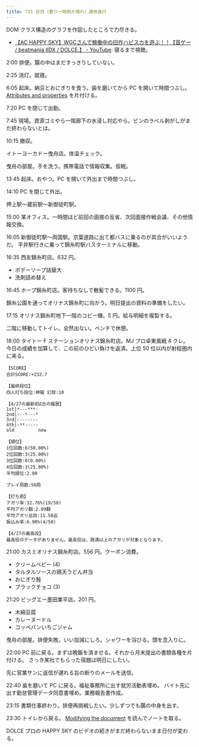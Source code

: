 ```yaml
---
title: 731 日目（曇り一時雨か晴れ）連休進行
---
```


DOM クラス構造のグラフを作図したところで力尽きる。

* [【AC HAPPY SKY】WGCさんで稼働中の旧作ハピスカを遊ぶ！！【音ゲー / beatmania IIDX / DOLCE.】 - YouTube](https://www.youtube.com/watch?v=U-q-wwt2amc):
  寝るまで視聴。

2:00 排便。腸の中はまだすっきりしていない。

2:25 消灯。就寝。

6:05 起床。納豆とおにぎりを食う。歯を磨いてから PC を開いて時間つぶし。
[Attributes and properties](https://javascript.info/dom-attributes-and-properties) を片付ける。

7:20 PC を閉じて出勤。

7:45 現場。資源ゴミやら一階廊下の水浸し対応やら。ビンのラベル剥がしがまだ終わらないとは。

10:15 撤収。

イトーヨーカドー曳舟店。体温チェック。

曳舟の部屋。手を洗う。携帯電話で情報収集。仮眠。

13:45 起床。おやつ。PC を開いて外出まで時間つぶし。

14:10 PC を閉じて外出。

押上駅～蔵前駅～新御徒町駅。

15:00 某オフィス。一時間ほど前回の面接の反省、次回面接作戦会議、その他情報交換。

16:05 新御徒町駅～両国駅。京葉道路に出て都バスに乗るのが具合がいいようだ。
平井駅行きに乗って錦糸町駅バスターミナルに移動。

16:35 西友錦糸町店。632 円。

* ボデーソープ詰替大
* 洗剤詰め替え

16:45 ホープ錦糸町店。客待ちなしで散髪できる。1100 円。

錦糸公園を通ってオリナス錦糸町に向かう。明日提出の資料の準備をしたい。

17:15 オリナス錦糸町地下一階のコピー機。5 円。給与明細を複製する。

二階に移動してトイレ。全然出ない。ベンチで休憩。

18:00 タイトー F ステーションオリナス錦糸町店。MJ プロ卓東風戦 4 クレ。
今日の成績を加算して、この前のひどい負けを返済。上位 50 位以内が射程圏内に来る。

```text
【SCORE】
合計SCORE:+232.7

【最終段位】
四人打ち段位:神龍 幻球:10

【4/27の最新8試合の履歴】
1st|*---***-
2nd|---*---*
3rd|--------
4th|-**-----
old         new

【順位】
1位回数:6(50.00%)
2位回数:3(25.00%)
3位回数:0(0.00%)
4位回数:3(25.00%)
平均順位:2.00

プレイ局数:58局

【打ち筋】
アガリ率:32.76%(19/58)
平均アガリ翻:2.89翻
平均アガリ巡目:11.58巡
振込み率:6.90%(4/58)

【4/27の最高役】
最高役のデータがありません。最高役は、跳満以上のアガリが対象となります。
```

21:00 カスミオリナス錦糸町店。556 円。クーポン消費。

* クリームベビー (4)
* タルタルソースの鶏天うどん弁当
* おにぎり鮭
* ブラックチョコ (3)

21:20 ビッグエー墨田業平店。201 円。

* 木綿豆腐
* カレーヌードル
* コッペパンいちごジャム

曳舟の部屋。排便失敗。いい加減にしろ。シャワーを浴びる。頭を念入りに。

22:00 PC 前に戻る。まずは晩飯を済ませる。それから月末提出の書類各種を片付ける。
さっき某社でもらった宿題は明日にしたい。

先に営業サンに返信が遅れる旨の断りのメールを送信。

22:40 歯を磨いて PC に戻る。福祉事務所に出す就労活動表埋め。
バイト先に出す勤怠管理データ同意書埋め。業務報告書作成。

23:15 書類仕事終わり。排便再挑戦したい。少しずつでも腸の中身を出す。

23:30 トイレから戻る。
[Modifying the document](https://javascript.info/modifying-document) を読んでノートを取る。

DOLCE プロの HAPPY SKY のビデオの続きがまだ終わらないまま日付が変わる。
